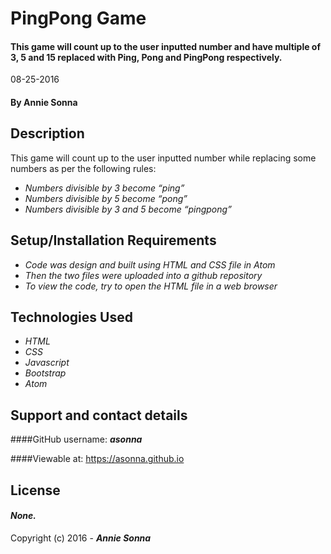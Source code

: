 # PingPong Game
#### This game will count up to the user inputted number and have multiple of 3, 5 and 15 replaced with Ping, Pong and PingPong respectively.
08-25-2016

#### By **Annie Sonna**

## Description
This game will count up to the user inputted number while replacing some numbers as per the following rules:
* _Numbers divisible by 3 become “ping”_
* _Numbers divisible by 5 become “pong”_
* _Numbers divisible by 3 and 5 become “pingpong”_

## Setup/Installation Requirements
* _Code was design and built using HTML and CSS file in Atom_
* _Then the two files were uploaded into a github repository_
* _To view the code, try to open the HTML file in a web browser_

## Technologies Used
* _HTML_
* _CSS_
* _Javascript_
* _Bootstrap_
* _Atom_

## Support and contact details

####GitHub username: _**asonna**_

####Viewable at: https://asonna.github.io

## License

#### *None.*

Copyright (c) 2016 - **_Annie Sonna_**
